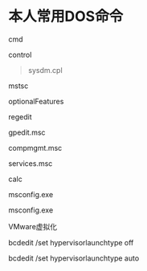 # 本人常用DOS命令

cmd

control
  >sysdm.cpl

mstsc

optionalFeatures

regedit

gpedit.msc

compmgmt.msc

services.msc

calc

msconfig.exe

msconfig.exe

VMware虚拟化

bcdedit /set hypervisorlaunchtype off

bcdedit /set hypervisorlaunchtype auto



